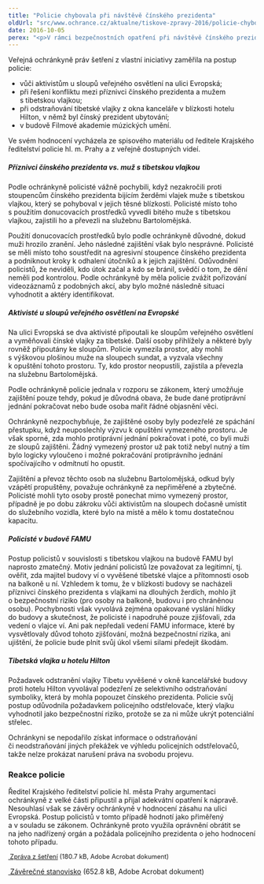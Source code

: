 ```yaml
---
title: "Policie chybovala při návštěvě čínského prezidenta"
oldUrl: "src/www.ochrance.cz/aktualne/tiskove-zpravy-2016/policie-chybovala-pri-navsteve-cinskeho-prezidenta"
date: 2016-10-05
perex: "<p>V rámci bezpečnostních opatření při návštěvě čínského prezidenta policie při některých incidentech jednala nepřiměřeně a zmatečně. Bezdůvodně některé osoby zajišťovala a převážela je na služebnu Bartolomějská, jako zmatečné lze označit jednání na FAMU v souvislosti s vyvěšenou tibetskou vlajkou. Místo aby zakročila proti agresivním příznivcům čínského prezidenta nebo alespoň zjistila jejich totožnost, zakročila naopak proti oběti jejich útoku.</p>"
---
```


<!-- imported from the old website -->

<p>Veřejná ochránkyně práv šetření z vlastní iniciativy zaměřila na postup policie:</p><ul><li>vůči aktivistům u sloupů veřejného osvětlení na ulici Evropská;</li><li>při řešení konfliktu mezi příznivci čínského prezidenta a mužem s tibetskou vlajkou;</li><li>při odstraňování tibetské vlajky z okna kanceláře v blízkosti hotelu Hilton, v němž byl čínský prezident ubytování;</li><li>v budově Filmové akademie múzických umění.</li></ul> <p>Ve svém hodnocení vycházela ze spisového materiálu od ředitele Krajského ředitelství policie hl. m. Prahy a z veřejně dostupných videí.</p> <h5>Příznivci čínského prezidenta vs. muž s tibetskou vlajkou</h5> <p>Podle ochránkyně policisté vážně pochybili, když nezakročili proti stoupencům čínského prezidenta bijícím žerděmi vlajek muže s tibetskou vlajkou, který se pohyboval v jejich těsné blízkosti. Policisté místo toho s použitím donucovacích prostředků vyvedli bitého muže s tibetskou vlajkou, zajistili ho a převezli na služebnu Bartolomějská. </p> <p>Použití donucovacích prostředků bylo podle ochránkyně důvodné, dokud muži hrozilo zranění. Jeho následné zajištění však bylo nesprávné. Policisté se měli místo toho soustředit na agresivní stoupence čínského prezidenta a podniknout kroky k odhalení útočníků a k jejich zajištění. Odůvodnění policistů, že neviděli, kdo útok začal a kdo se bránil, svědčí o tom, že dění neměli pod kontrolou. Podle ochránkyně by měla policie zvážit pořizování videozáznamů z podobných akcí, aby bylo možné následně situaci vyhodnotit a aktéry identifikovat. </p> <h5>Aktivisté u sloupů veřejného osvětlení na Evropské</h5> <p>Na ulici Evropská se dva aktivisté připoutali ke sloupům veřejného osvětlení a vyměňovali čínské vlajky za tibetské. Další osoby přihlížely a některé byly rovněž připoutány ke sloupům. Policie vymezila prostor, aby mohli s výškovou plošinou muže na sloupech sundat, a vyzvala všechny k opuštění tohoto prostoru. Ty, kdo prostor neopustili, zajistila a převezla na služebnu Bartolomějská.</p> <p>Podle ochránkyně policie jednala v rozporu se zákonem, který umožňuje zajištění pouze tehdy, pokud je důvodná obava, že bude dané protiprávní jednání pokračovat nebo bude osoba mařit řádné objasnění věci. </p> <p>Ochránkyně nezpochybňuje, že zajištěné osoby byly podezřelé ze spáchání přestupku, když neuposlechly výzvu k opuštění vymezeného prostoru. Je však sporné, zda mohlo protiprávní jednání pokračovat i poté, co byli muži ze sloupů zajištěni. Žádný vymezený prostor už pak totiž nebyl nutný a tím bylo logicky vyloučeno i možné pokračování protiprávního jednání spočívajícího v odmítnutí ho opustit.</p> <p>Zajištění a převoz těchto osob na služebnu Bartolomějská, odkud byly vzápětí propuštěny, považuje ochránkyně za nepřiměřené a zbytečné. Policisté mohli tyto osoby prostě ponechat mimo vymezený prostor, případně je po dobu zákroku vůči aktivistům na sloupech dočasně umístit do služebního vozidla, které bylo na místě a mělo k tomu dostatečnou kapacitu. </p> <h5>Policisté v budově FAMU</h5> <p>Postup policistů v souvislosti s tibetskou vlajkou na budově FAMU byl naprosto zmatečný. Motiv jednání policistů lze považovat za legitimní, tj. ověřit, zda majitel budovy ví o vyvěšené tibetské vlajce a přítomnosti osob na balkoně u ní. Vzhledem k tomu, že v blízkosti budovy se nacházeli příznivci čínského prezidenta s vlajkami na dlouhých žerdích, mohlo jít o bezpečnostní riziko (pro osoby na balkoně, budovu i pro chráněnou osobu). Pochybnosti však vyvolává zejména opakované vyslání hlídky do budovy a skutečnost, že policisté i napodruhé pouze zjišťovali, zda vedení o vlajce ví. Ani pak nepředali vedení FAMU informace, které by vysvětlovaly důvod tohoto zjišťování, možná bezpečnostní rizika, ani ujištění, že policie bude plnit svůj úkol všemi silami předejít škodám.</p> <h5>Tibetská vlajka u hotelu Hilton</h5> <p>Požadavek odstranění vlajky Tibetu vyvěšené v okně kancelářské budovy proti hotelu Hilton vyvolával podezření ze selektivního odstraňování symboliky, která by mohla popouzet čínského prezidenta. Policie svůj postup odůvodnila požadavkem policejního odstřelovače, který vlajku vyhodnotil jako bezpečnostní riziko, protože se za ni může ukrýt potenciální střelec.</p> <p>Ochránkyni se nepodařilo získat informace o odstraňování či neodstraňování jiných překážek ve výhledu policejních odstřelovačů, takže nelze prokázat narušení práva na svobodu projevu.</p> <h3>Reakce policie</h3> <p>Ředitel Krajského ředitelství policie hl. města Prahy argumentaci ochránkyně z velké části připustil a přijal adekvátní opatření k nápravě. Nesouhlasí však se závěry ochránkyně v hodnocení zásahu na ulici Evropská. Postup policistů v tomto případě hodnotí jako přiměřený a v souladu se zákonem. Ochránkyně proto využila oprávnění obrátit se na jeho nadřízený orgán a požádala policejního prezidenta o jeho hodnocení tohoto případu.</p><p><span style="font-size: 12.8px;"><a title="Otevření do nového okna" href="https://www.ochrance.cz/fileadmin/user_upload/STANOVISKA/policie/2455-16-MK-ZZ.pdf" target="_blank"><img alt="" src="https://www.ochrance.cz/typo3/ext/od_linkdesc/icons/pdf.gif" class="od_linkdesc_icon" /> Zpráva z šetření</a> (180.7 kB, Adobe Acrobat dokument)</span></p><p><a title="Otevření do nového okna" href="https://www.ochrance.cz/fileadmin/user_upload/STANOVISKA/policie/2455-16-MK-ZSO.pdf" target="_blank"><img alt="" src="https://www.ochrance.cz/typo3/ext/od_linkdesc/icons/pdf.gif" class="od_linkdesc_icon" /> Závěrečné stanovisko</a> (652.8 kB, Adobe Acrobat dokument)</p>
